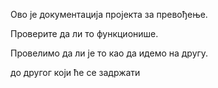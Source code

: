 Ово је документација пројекта за превођење.

Проверите да ли то функционише.

Провелимо да ли је то као да идемо на другу.

до другог који ће се задржати